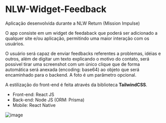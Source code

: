 # NLW-Widget-Feedback

Aplicação desenvolvida durante a NLW Return (Mission Impulse)

O app consiste em um widget de feedaback que poderá ser adicionado a qualquer site e/ou aplicação,
permitindo uma maior interação com os usuários.

O usuário será capaz de enviar feedbacks referentes a problemas, idéias e outros, além de digitar um texto explicando
o motivo do contato, será possivel tirar uma screenshot com um único clique que de forma automática será anexada (encoding: base64) ao
objeto que será encaminhado para o backend. A foto é um parâmetro opcional.

A estilização do front-end é feita através da biblioteca <strong>TailwindCSS</strong>.

<ul>
  <li> Front-end: React JS </li>
  <li> Back-end: Node JS (ORM: Prisma) </li>
  <li> Mobile: React Native </li>
</ul>


![image](https://user-images.githubusercontent.com/85578784/167461228-455df3de-eef0-4d98-9055-0c15ba4a51e9.png)
